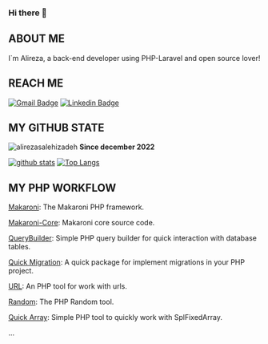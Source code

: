 ### Hi there 👋


##  ABOUT ME
<p>I`m Alireza, a back-end developer using PHP-Laravel and open source lover!</p>


## REACH ME

[![Gmail Badge](https://img.shields.io/badge/-alirezasalehizadehco@gmail.com-c14438?style=flat&logo=Gmail&logoColor=white&link=mailto:alirezasalehizadehco@gmail.com)](mailto:alirezasalehizadehco@gmail.com)
[![Linkedin Badge](https://img.shields.io/badge/-Alireza%20Salehizadeh-0072b1?style=flat&logo=Linkedin&logoColor=white&link=https://linkedin.com/in/alirezasalehizadeh/)](https://linkedin.com/in/alirezasalehizadeh/) 
</p>

## MY GITHUB STATE

<p align=left> <img src=https://komarev.com/ghpvc/?username=alirezasalehizadeh alt=alirezasalehizadeh /> <b>Since december 2022</b></p>

[![github stats](https://github-readme-stats.vercel.app/api?username=alirezasalehizadeh)](https://github.com/anuraghazra/github-readme-stats) 
[![Top Langs](https://github-readme-stats.vercel.app/api/top-langs/?username=alirezasalehizadeh&layout=compact)](https://github.com/alirezasalehizadeh/github-readme-stats)

## MY PHP WORKFLOW
[Makaroni](https://github.com/Makaroni-Framework/Makaroni): The Makaroni PHP framework.

[Makaroni-Core](https://github.com/Makaroni-Framework/Core): Makaroni core source code.

[QueryBuilder](https://github.com/alirezasalehizadeh/QueryBuilder): Simple PHP query builder for quick interaction with database tables.

[Quick Migration](https://github.com/alirezasalehizadeh/QuickMigration): A quick package for implement migrations in your PHP project.

[URL](https://github.com/alirezasalehizadeh/URL): An PHP tool for work with urls.

[Random](https://github.com/alirezasalehizadeh/Random): The PHP Random tool.

[Quick Array](https://github.com/alirezasalehizadeh/QuickArray): Simple PHP tool to quickly work with SplFixedArray.

...
